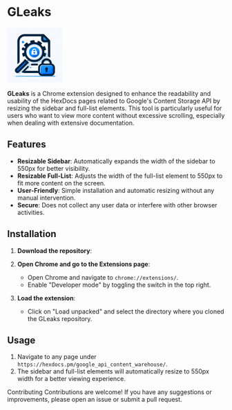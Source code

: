 # GLeaks
![GLeaks Icon](icons/logo128.png)

**GLeaks** is a Chrome extension designed to enhance the readability and usability of the HexDocs pages related to Google's Content Storage API by resizing the sidebar and full-list elements. This tool is particularly useful for users who want to view more content without excessive scrolling, especially when dealing with extensive documentation.

## Features

- **Resizable Sidebar**: Automatically expands the width of the sidebar to 550px for better visibility.
- **Resizable Full-List**: Adjusts the width of the full-list element to 550px to fit more content on the screen.
- **User-Friendly**: Simple installation and automatic resizing without any manual intervention.
- **Secure**: Does not collect any user data or interfere with other browser activities.

## Installation

1. **Download the repository**:

2. **Open Chrome and go to the Extensions page**:
    - Open Chrome and navigate to `chrome://extensions/`.
    - Enable "Developer mode" by toggling the switch in the top right.

3. **Load the extension**:
    - Click on "Load unpacked" and select the directory where you cloned the GLeaks repository.

## Usage

1. Navigate to any page under `https://hexdocs.pm/google_api_content_warehouse/`.
2. The sidebar and full-list elements will automatically resize to 550px width for a better viewing experience.



Contributing
Contributions are welcome! If you have any suggestions or improvements, please open an issue or submit a pull request.